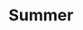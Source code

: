 # Summer
<!-- Objective
This is the first milestone of a new project named “SS” and it needs to be done at top priority before moving forward with the rest of the project.

The deliverable package should be a web-based page (let’s say Homepage) where layout and style must follow the given design.

Custom fonts & XD design are provided. -->
